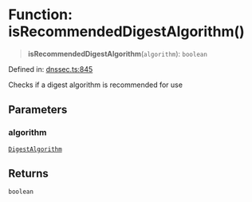 # Function: isRecommendedDigestAlgorithm()

> **isRecommendedDigestAlgorithm**(`algorithm`): `boolean`

Defined in: [dnssec.ts:845](https://github.com/Nick2bad4u/dnsValidator/blob/main/src/dnssec.ts#L845)

Checks if a digest algorithm is recommended for use

## Parameters

### algorithm

[`DigestAlgorithm`](../enumerations/DigestAlgorithm.md)

## Returns

`boolean`
